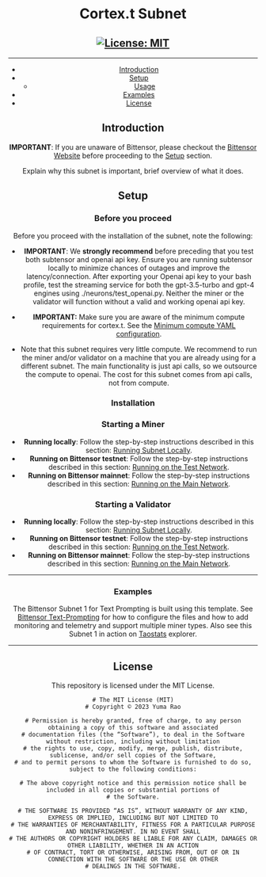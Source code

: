 <div align="center">

# **Cortex.t Subnet** <!-- omit in toc -->
[![License: MIT](https://img.shields.io/badge/License-MIT-yellow.svg)](https://opensource.org/licenses/MIT) 
---

---
- [Introduction](#introduction)
- [Setup](#setup)
  - [Usage](#usage)
- [Examples](#examples)
- [License](#license)

## Introduction

**IMPORTANT**: If you are unaware of Bittensor, please checkout the [Bittensor Website](https://bittensor.com/) before proceeding to the [Setup](#setup) section. 

Explain why this subnet is important, brief overview of what it does. 

## Setup

### Before you proceed
Before you proceed with the installation of the subnet, note the following: 

- **IMPORTANT**: We **strongly recommend** before preceding that you test both subtensor and openai api key. Ensure you are running subtensor locally to minimize chances of outages and improve the latency/connection. After exporting your Openai api key to your bash profile, test the streaming service for both the gpt-3.5-turbo and gpt-4 engines using ./neurons/test_openai.py. Neither the miner or the validator will function without a valid and working openai api key. 

- **IMPORTANT:** Make sure you are aware of the minimum compute requirements for cortex.t. See the [Minimum compute YAML configuration](./min_compute.yml).
- Note that this subnet requires very little compute. We recommend to run the miner and/or validator on a machine that you are already using for a different subnet. The main functionality is just api calls, so we outsource the compute to openai. The cost for this subnet comes from api calls, not from compute.

### Installation


### Starting a Miner

- **Running locally**: Follow the step-by-step instructions described in this section: [Running Subnet Locally](./docs/running_on_staging.md).
- **Running on Bittensor testnet**: Follow the step-by-step instructions described in this section: [Running on the Test Network](./docs/running_on_testnet.md).
- **Running on Bittensor mainnet**: Follow the step-by-step instructions described in this section: [Running on the Main Network](./docs/running_on_mainnet.md).


### Starting a Validator

- **Running locally**: Follow the step-by-step instructions described in this section: [Running Subnet Locally](./docs/running_on_staging.md).
- **Running on Bittensor testnet**: Follow the step-by-step instructions described in this section: [Running on the Test Network](./docs/running_on_testnet.md).
- **Running on Bittensor mainnet**: Follow the step-by-step instructions described in this section: [Running on the Main Network](./docs/running_on_mainnet.md).

---

### Examples

The Bittensor Subnet 1 for Text Prompting is built using this template. See [Bittensor Text-Prompting](https://github.com/opentensor/text-prompting) for how to configure the files and how to add monitoring and telemetry and support multiple miner types. Also see this Subnet 1 in action on [Taostats](https://taostats.io/subnets/netuid-1/) explorer.

---

## License
This repository is licensed under the MIT License.
```text
# The MIT License (MIT)
# Copyright © 2023 Yuma Rao

# Permission is hereby granted, free of charge, to any person obtaining a copy of this software and associated
# documentation files (the “Software”), to deal in the Software without restriction, including without limitation
# the rights to use, copy, modify, merge, publish, distribute, sublicense, and/or sell copies of the Software,
# and to permit persons to whom the Software is furnished to do so, subject to the following conditions:

# The above copyright notice and this permission notice shall be included in all copies or substantial portions of
# the Software.

# THE SOFTWARE IS PROVIDED “AS IS”, WITHOUT WARRANTY OF ANY KIND, EXPRESS OR IMPLIED, INCLUDING BUT NOT LIMITED TO
# THE WARRANTIES OF MERCHANTABILITY, FITNESS FOR A PARTICULAR PURPOSE AND NONINFRINGEMENT. IN NO EVENT SHALL
# THE AUTHORS OR COPYRIGHT HOLDERS BE LIABLE FOR ANY CLAIM, DAMAGES OR OTHER LIABILITY, WHETHER IN AN ACTION
# OF CONTRACT, TORT OR OTHERWISE, ARISING FROM, OUT OF OR IN CONNECTION WITH THE SOFTWARE OR THE USE OR OTHER
# DEALINGS IN THE SOFTWARE.
```
